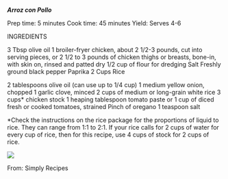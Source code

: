 ***Arroz con Pollo***

Prep time: 5 minutes
Cook time: 45 minutes
Yield: Serves 4-6

INGREDIENTS

3 Tbsp olive oil
1 broiler-fryer chicken, about 2 1/2-3 pounds, cut into serving pieces, or 2 1/2 to 3 pounds of chicken thighs or breasts, bone-in, with skin on, rinsed and patted dry
1/2 cup of flour for dredging
Salt
Freshly ground black pepper
Paprika
2 Cups Rice

2 tablespoons olive oil (can use up to 1/4 cup)
1 medium yellow onion, chopped
1 garlic clove, minced
2 cups of medium or long-grain white rice
3 cups* chicken stock
1 heaping tablespoon tomato paste or 1 cup of diced fresh or cooked tomatoes, strained
Pinch of oregano
1 teaspoon salt

*Check the instructions on the rice package for the proportions of liquid to rice. They can range from 1:1 to 2:1. If your rice calls for 2 cups of water for every cup of rice, then for this recipe, use 4 cups of stock for 2 cups of rice.

![](https://i.imgur.com/nQo7t9N.png)

From: Simply Recipes

